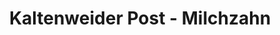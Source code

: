 ---
title: "Kaltenweider Post - Milchzahn"
url: /langenhagen/kaltenweider-post-milchzahn/
shop: Kiosk
---